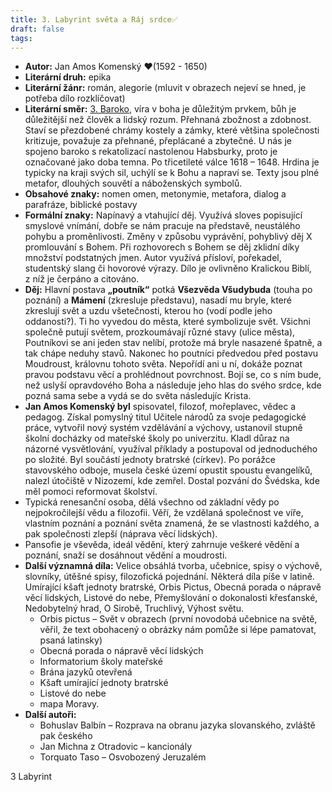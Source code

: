 ```yaml
---
title: 3. Labyrint světa a Ráj srdce✅
draft: false
tags:
---
```

 * **Autor:** Jan Amos Komenský ❤(1592 - 1650)
* **Literární druh:** epika
* **Literární žánr:** román, alegorie (mluvit v obrazech nejeví se hned, je potřeba dílo rozklíčovat)
* **Literární směr:** [3. Baroko](3.%20Baroko.md), víra v boha je důležitým prvkem, bůh je důležitější než člověk a lidský rozum. Přehnaná zbožnost a zdobnost. Staví se přezdobené chrámy kostely a zámky, které většina společnosti kritizuje, považuje za přehnané, přeplácané a zbytečné. U nás je spojeno baroko s rekatolizací nastolenou Habsburky, proto je označované jako doba temna. Po třicetileté válce 1618 – 1648. Hrdina je typicky na kraji svých sil, uchýlí se k Bohu a napraví se. Texty jsou plné metafor, dlouhých souvětí a náboženských symbolů.
* **Obsahové znaky:** nomen omen, metonymie, metafora, dialog a parafráze, biblické postavy
* **Formální znaky:** Napínavý a vtahující děj. Využívá sloves popisující smyslové vnímání, dobře se nám pracuje na představě, neustálého pohybu a proměnlivosti. Změny v způsobu vyprávění, pohyblivý děj X promlouvání s Bohem. Při rozhovorech s Bohem se děj zklidní díky množství podstatných jmen. Autor využívá přísloví, pořekadel, studentský slang či hovorové výrazy. Dílo je ovlivněno Kralickou Biblí, z níž je čerpáno a citováno.
* **Děj:** Hlavní postava **„poutník“** potká **Všezvěda Všudybuda** (touha po poznání) a **Mámení** (zkresluje představu), nasadí mu bryle, které zkreslují svět a uzdu všetečnosti, kterou ho (vodí podle jeho oddanosti?). Ti ho vyvedou do města, které symbolizuje svět. Všichni společně putují světem, prozkoumávají různé stavy (ulice města), Poutníkovi se ani jeden stav nelíbí, protože má bryle nasazené špatně, a tak chápe neduhy stavů. Nakonec ho poutníci předvedou před postavu Moudroust, královnu tohoto světa. Nepořídí ani u ní, dokáže poznat pravou podstavu věcí a prohlédnout povrchnost. Bojí se, co s ním bude, než uslyší opravdového Boha a následuje jeho hlas do svého srdce, kde pozná sama sebe a vydá se do světa následujíc Krista.
* **Jan Amos Komenský byl** spisovatel, filozof, mořeplavec, vědec a pedagog. Získal pomyslný titul Učitele národů za svoje pedagogické práce, vytvořil nový systém vzdělávání a výchovy, ustanovil stupně školní docházky od mateřské školy po univerzitu. Kladl důraz na názorné vysvětlování, využíval příklady a postupoval od jednoduchého po složité. Byl součástí jednoty bratrské (církev). Po porážce stavovského odboje, musela české území opustit spoustu evangelíků, nalezl útočiště v Nizozemí, kde zemřel. Dostal pozvání do Švédska, kde měl pomoci reformovat školství.
* Typická renesanční osoba, dělá všechno od základní vědy po nejpokročilejší vědu a filozofii. Věří, že vzdělaná společnost ve víře, vlastním poznání a poznání světa znamená, že se vlastnosti každého, a pak společnosti zlepší (náprava věcí lidských).
* Pansofie je vševěda, ideál vědění, který zahrnuje veškeré vědění a poznání, snaží se dosáhnout vědění a moudrosti.
* **Další významná díla:** Velice obsáhlá tvorba, učebnice, spisy o výchově, slovníky, útěšné spisy, filozofická pojednání. Některá díla píše v latině. Umírající kšaft jednoty bratrské, Orbis Pictus, Obecná porada o nápravě věcí lidských, Listové do nebe, Přemyšlování o dokonalosti křesťanské, Nedobytelný hrad, O Sirobě, Truchlivý, Výhost světu.
	* Orbis pictus – Svět v obrazech (první novodobá učebnice na světě, věřil, že text obohacený o obrázky nám pomůže si lépe pamatovat, psaná latinsky)
	* Obecná porada o nápravě věcí lidských
	* Informatorium školy mateřské
	* Brána jazyků otevřená
	* Kšaft umírající jednoty bratrské
	* Listové do nebe
	* mapa Moravy.
* **Další autoři:** 
	* Bohuslav Balbín – Rozprava na obranu jazyka slovanského, zvláště pak českého
	* Jan Michna z Otradovic – kancionály
	* Torquato Taso – Osvobozený Jeruzalém



3 Labyrint